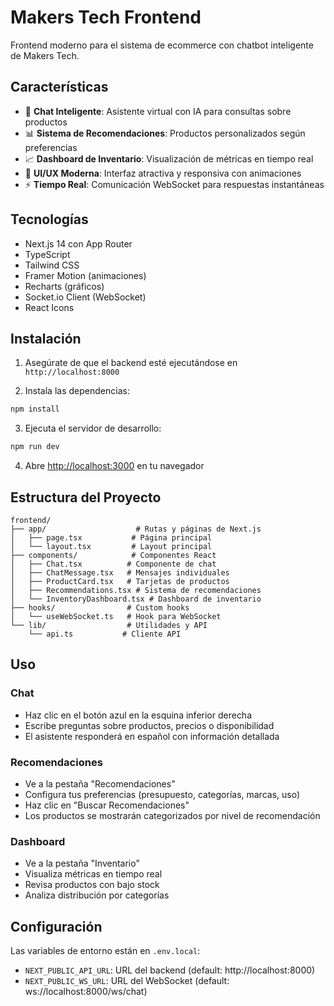 # Makers Tech Frontend

Frontend moderno para el sistema de ecommerce con chatbot inteligente de Makers Tech.

## Características

- 🤖 **Chat Inteligente**: Asistente virtual con IA para consultas sobre productos
- 📊 **Sistema de Recomendaciones**: Productos personalizados según preferencias
- 📈 **Dashboard de Inventario**: Visualización de métricas en tiempo real
- 🎨 **UI/UX Moderna**: Interfaz atractiva y responsiva con animaciones
- ⚡ **Tiempo Real**: Comunicación WebSocket para respuestas instantáneas

## Tecnologías

- Next.js 14 con App Router
- TypeScript
- Tailwind CSS
- Framer Motion (animaciones)
- Recharts (gráficos)
- Socket.io Client (WebSocket)
- React Icons

## Instalación

1. Asegúrate de que el backend esté ejecutándose en `http://localhost:8000`

2. Instala las dependencias:
```bash
npm install
```

3. Ejecuta el servidor de desarrollo:
```bash
npm run dev
```

4. Abre [http://localhost:3000](http://localhost:3000) en tu navegador

## Estructura del Proyecto

```
frontend/
├── app/                    # Rutas y páginas de Next.js
│   ├── page.tsx           # Página principal
│   └── layout.tsx         # Layout principal
├── components/            # Componentes React
│   ├── Chat.tsx          # Componente de chat
│   ├── ChatMessage.tsx   # Mensajes individuales
│   ├── ProductCard.tsx   # Tarjetas de productos
│   ├── Recommendations.tsx # Sistema de recomendaciones
│   └── InventoryDashboard.tsx # Dashboard de inventario
├── hooks/                # Custom hooks
│   └── useWebSocket.ts   # Hook para WebSocket
└── lib/                  # Utilidades y API
    └── api.ts           # Cliente API

```

## Uso

### Chat
- Haz clic en el botón azul en la esquina inferior derecha
- Escribe preguntas sobre productos, precios o disponibilidad
- El asistente responderá en español con información detallada

### Recomendaciones
- Ve a la pestaña "Recomendaciones"
- Configura tus preferencias (presupuesto, categorías, marcas, uso)
- Haz clic en "Buscar Recomendaciones"
- Los productos se mostrarán categorizados por nivel de recomendación

### Dashboard
- Ve a la pestaña "Inventario"
- Visualiza métricas en tiempo real
- Revisa productos con bajo stock
- Analiza distribución por categorías

## Configuración

Las variables de entorno están en `.env.local`:
- `NEXT_PUBLIC_API_URL`: URL del backend (default: http://localhost:8000)
- `NEXT_PUBLIC_WS_URL`: URL del WebSocket (default: ws://localhost:8000/ws/chat)
